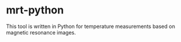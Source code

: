 # mrt-python
This tool is written in Python for temperature measurements based on magnetic resonance images.
